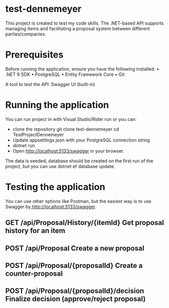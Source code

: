 # test-dennemeyer
This project is created to test my code skills. The .NET-based API supports managing items and facilitating a proposal system between different parties/companies.

# Prerequisites
Before running the application, ensure you have the following installed:
	•	.NET 9 SDK
	•	PostgreSQL
	•	Entity Framework Core
	•	Git

A tool to test the API: Swagger UI (built-in)

# Running the application
You can run project in with Visual Studio/Rider run or you can:
- clone the repository
  git clone test-dennemeyer
  cd TestProjectDennemeyer
- Update appsettings.json with your PostgreSQL connection string
- dotnet run
- Open [http://localhost:5133/swagger](http://localhost:5133/swagger/index.html) in your browser.

The data is seeded, database should be created on the first run of the project, but you can use dotnet ef database update.

# Testing the application

You can use other options like Postman, but the easiest way is to use Swagger by[ http://localhost:5133/swagger](http://localhost:5133/swagger/index.html). 

GET
/api/Proposal/History/{itemId}
Get proposal history for an item
---
POST
/api/Proposal
Create a new proposal
---
POST
/api/Proposal/{proposalId}
Create a counter-proposal
--
POST
/api/Proposal/{proposalId}/decision
Finalize decision (approve/reject proposal)
--
